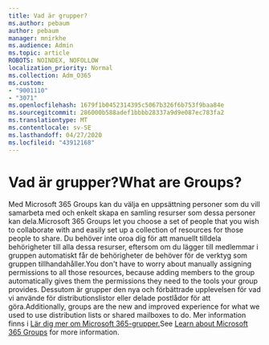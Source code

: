 ```yaml
---
title: Vad är grupper?
ms.author: pebaum
author: pebaum
manager: mnirkhe
ms.audience: Admin
ms.topic: article
ROBOTS: NOINDEX, NOFOLLOW
localization_priority: Normal
ms.collection: Adm_O365
ms.custom:
- "9001110"
- "3071"
ms.openlocfilehash: 1679f1b0452314395c5067b326f6b753f9baa84e
ms.sourcegitcommit: 286000b588adef1bbbb28337a9d9e087ec783fa2
ms.translationtype: MT
ms.contentlocale: sv-SE
ms.lasthandoff: 04/27/2020
ms.locfileid: "43912168"
---
```

# <a name="what-are-groups"></a><span data-ttu-id="08033-102">Vad är grupper?</span><span class="sxs-lookup"><span data-stu-id="08033-102">What are Groups?</span></span>

<span data-ttu-id="08033-103">Med Microsoft 365 Groups kan du välja en uppsättning personer som du vill samarbeta med och enkelt skapa en samling resurser som dessa personer kan dela.</span><span class="sxs-lookup"><span data-stu-id="08033-103">Microsoft 365 Groups let you choose a set of people that you wish to collaborate with and easily set up a collection of resources for those people to share.</span></span> <span data-ttu-id="08033-104">Du behöver inte oroa dig för att manuellt tilldela behörigheter till alla dessa resurser, eftersom om du lägger till medlemmar i gruppen automatiskt får de behörigheter de behöver för de verktyg som gruppen tillhandahåller.</span><span class="sxs-lookup"><span data-stu-id="08033-104">You don't have to worry about manually assigning permissions to all those resources, because adding members to the group automatically gives them the permissions they need to the tools your group provides.</span></span> <span data-ttu-id="08033-105">Dessutom är grupper den nya och förbättrade upplevelsen för vad vi använde för distributionslistor eller delade postlådor för att göra.</span><span class="sxs-lookup"><span data-stu-id="08033-105">Additionally, groups are the new and improved experience for what we used to use distribution lists or shared mailboxes to do.</span></span>  <span data-ttu-id="08033-106">Mer information finns i [Lär dig mer om Microsoft 365-grupper.](https://support.office.com/article/b565caa1-5c40-40ef-9915-60fdb2d97fa2)</span><span class="sxs-lookup"><span data-stu-id="08033-106">See [Learn about Microsoft 365 Groups](https://support.office.com/article/b565caa1-5c40-40ef-9915-60fdb2d97fa2) for more information.</span></span> 